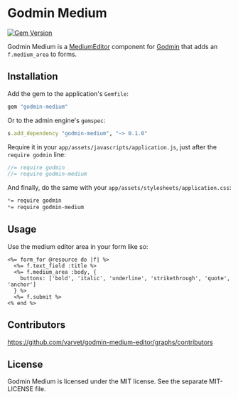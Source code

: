 # Godmin Medium

[![Gem Version](http://img.shields.io/gem/v/godmin-medium.svg)](https://rubygems.org/gems/godmin-medium)

Godmin Medium is a [MediumEditor](https://github.com/daviferreira/medium-editor) component for [Godmin](https://github.com/varvet/godmin) that adds an `f.medium_area` to forms.

## Installation

Add the gem to the application's `Gemfile`:
```ruby
gem "godmin-medium"
```

Or to the admin engine's `gemspec`:
```ruby
s.add_dependency "godmin-medium", "~> 0.1.0"
```

Require it in your `app/assets/javascripts/application.js`, just after the `require godmin` line:

```js
//= require godmin
//= require godmin-medium
```

And finally, do the same with your `app/assets/stylesheets/application.css`:
```scss
*= require godmin
*= require godmin-medium
```

## Usage

Use the medium editor area in your form like so:

```erb
<%= form_for @resource do |f| %>
  <%= f.text_field :title %>
  <%= f.medium_area :body, {
    buttons: ['bold', 'italic', 'underline', 'strikethrough', 'quote', 'anchor']
  } %>
  <%= f.submit %>
<% end %>
```

## Contributors

https://github.com/varvet/godmin-medium-editor/graphs/contributors

## License

Godmin Medium is licensed under the MIT license. See the separate MIT-LICENSE file.
